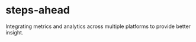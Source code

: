 # steps-ahead
Integrating metrics and analytics across multiple platforms to provide better insight.
